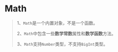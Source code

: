 # Math

> 1、`Math`是一个内置对象，不是一个函数。
>
> 2、`Math`中包含一些**数学常数**属性和**数学函数**方法。
>
> 3、`Math`支持`Number`类型，不支持`BigInt`类型。

